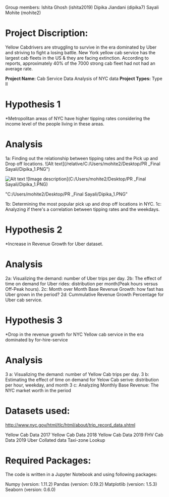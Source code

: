 
Group members:
Ishita Ghosh (ishita2019)
Dipika Jiandani (dipika7)
Sayali Mohite (mohite2)

# Project Discription:
Yellow Cabdrivers are struggling to survive in the era dominated by Uber and striving to fight a losing battle. New York yellow cab service has the largest cab fleets in the US & they are facing extinction. According to reports, approximately 40% of the 7000 strong cab fleet had not had an average rate.

**Project Name:** Cab Service Data Analysis of NYC data
**Project Types:** Type II

# Hypothesis 1 
*Metropolitan areas of NYC have higher tipping rates considering the income level of the people living in these areas.
# Analysis
1a: Finding out the relationship between tipping rates and the Pick up and Drop off locations. 
![Alt text](/relative/C:/Users/mohite2/Desktop/PR _Final Sayali/Dipika_1.PNG")

![Alt text](/relative/path/to/img.jpg?raw=true "Optional Title")
![Image description](C:/Users/mohite2/Desktop/PR _Final Sayali/Dipika_1.PNG)

"C:/Users/mohite2/Desktop/PR _Final Sayali/Dipika_1.PNG"

1b: Determining the most popular pick up and drop off locations in NYC.
1c: Analyzing if there's a correlation between tipping rates and the weekdays.

# Hypothesis 2 
*Increase in Revenue Growth for Uber dataset.
# Analysis
2a: Visualizing the demand: number of Uber trips per day.
2b: The effect of time on demand for Uber rides: distribution per month(Peak hours versus Off-Peak hours).
2c: Month over Month Base Revenue Growth: how fast has Uber grown in the period?
2d: Cummulative Revenue Growth Percentage for Uber cab service.

# Hypothesis 3
*Drop in the revenue growth for NYC Yellow cab service in the era dominated by for-hire-service
# Analysis
3 a: Visualizing the demand: number of Yellow Cab trips per day.
3 b: Estimating the effect of time on demand for Yelow Cab serive: distribution per hour, weekday, and month
3 c: Analyzing Monthly Base Revenue: The NYC market worth in the period

# Datasets used:
http://www.nyc.gov/html/tlc/html/about/trip_record_data.shtml

Yellow Cab Data 2017
Yellow Cab Data 2018
Yellow Cab Data 2019
FHV Cab Data 2019
Uber Collated data
Taxi-zone Lookup 

 
# Required Packages:
The code is written in a Jupyter Notebook and using following packages:

Numpy (version: 1.11.2)
Pandas (version: 0.19.2)
Matplotlib (version: 1.5.3)
Seaborn (version: 0.6.0)


